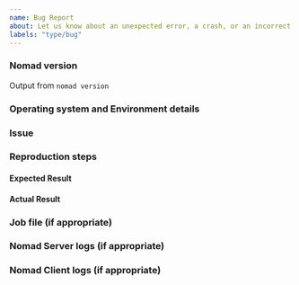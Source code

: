 ```yaml
---
name: Bug Report
about: Let us know about an unexpected error, a crash, or an incorrect behavior.
labels: "type/bug"
---
```


<!--
Hi there,

Thank you for opening an issue. Please note that we try to keep the Nomad issue
tracker reserved for bug reports and feature requests. For general usage
questions, please see: https://developer.hashicorp.com/nomad/community

-->

### Nomad version
Output from `nomad version`

### Operating system and Environment details

### Issue

### Reproduction steps

#### Expected Result

#### Actual Result

### Job file (if appropriate)

<!--
If possible please post relevant logs in the issue.
`
Logs and other artifacts may also be sent to: nomad-oss-debug@hashicorp.com

Please link to your Github issue in the email and reference it in the subject
line:

> To: nomad-oss-debug@hashicorp.com
>
> Subject: GH-1234: Errors garbage collecting allocs

Emails sent to that address are readable by all HashiCorp employees but are
*not* publicly visible.
-->

### Nomad Server logs (if appropriate)

### Nomad Client logs (if appropriate)
